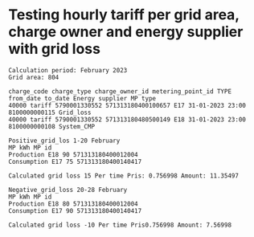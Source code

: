 # Testing hourly tariff per grid area, charge owner and energy supplier with grid loss

    Calculation period: February 2023
    Grid area: 804

    charge_code charge_type charge_owner_id metering_point_id TYPE from_date to_date Energy supplier MP type
    40000 tariff 5790001330552 571313180400100657 E17 31-01-2023 23:00 8100000000115 Grid_loss
    40000 tariff 5790001330552 571313180480500149 E18 31-01-2023 23:00 8100000000108 System_CMP

    Positive_grid_los 1-20 February
    MP kWh MP id
    Production E18 90 571313180400012004
    Consumption E17 75 571313180400140417

    Calculated grid loss 15 Per time Pris: 0.756998 Amount: 11.35497

    Negative_grid_loss 20-28 February
    MP kWh MP id
    Production E18 80 571313180400012004
    Consumption E17 90 571313180400140417

    Calculated grid loss -10 Per time Pris0.756998 Amount: 7.56998
